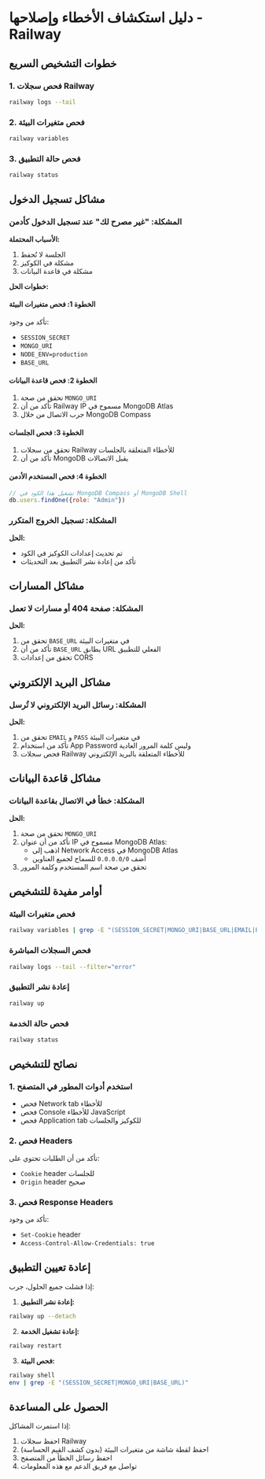# دليل استكشاف الأخطاء وإصلاحها - Railway

## خطوات التشخيص السريع

### 1. فحص سجلات Railway
```bash
railway logs --tail
```

### 2. فحص متغيرات البيئة
```bash
railway variables
```

### 3. فحص حالة التطبيق
```bash
railway status
```

## مشاكل تسجيل الدخول

### المشكلة: "غير مصرح لك" عند تسجيل الدخول كأدمن

**الأسباب المحتملة:**
1. الجلسة لا تُحفظ
2. مشكلة في الكوكيز
3. مشكلة في قاعدة البيانات

**خطوات الحل:**

#### الخطوة 1: فحص متغيرات البيئة
تأكد من وجود:
- `SESSION_SECRET`
- `MONGO_URI`
- `NODE_ENV=production`
- `BASE_URL`

#### الخطوة 2: فحص قاعدة البيانات
1. تحقق من صحة `MONGO_URI`
2. تأكد من أن Railway IP مسموح في MongoDB Atlas
3. جرب الاتصال من خلال MongoDB Compass

#### الخطوة 3: فحص الجلسات
1. تحقق من سجلات Railway للأخطاء المتعلقة بالجلسات
2. تأكد من أن MongoDB يقبل الاتصالات

#### الخطوة 4: فحص المستخدم الأدمن
```javascript
// تشغيل هذا الكود في MongoDB Compass أو MongoDB Shell
db.users.findOne({role: "Admin"})
```

### المشكلة: تسجيل الخروج المتكرر

**الحل:**
- تم تحديث إعدادات الكوكيز في الكود
- تأكد من إعادة نشر التطبيق بعد التحديثات

## مشاكل المسارات

### المشكلة: صفحة 404 أو مسارات لا تعمل

**الحل:**
1. تحقق من `BASE_URL` في متغيرات البيئة
2. تأكد من أن `BASE_URL` يطابق URL الفعلي للتطبيق
3. تحقق من إعدادات CORS

## مشاكل البريد الإلكتروني

### المشكلة: رسائل البريد الإلكتروني لا تُرسل

**الحل:**
1. تحقق من `EMAIL` و `PASS` في متغيرات البيئة
2. تأكد من استخدام App Password وليس كلمة المرور العادية
3. فحص سجلات Railway للأخطاء المتعلقة بالبريد الإلكتروني

## مشاكل قاعدة البيانات

### المشكلة: خطأ في الاتصال بقاعدة البيانات

**الحل:**
1. تحقق من صحة `MONGO_URI`
2. تأكد من أن عنوان IP مسموح في MongoDB Atlas:
   - اذهب إلى Network Access في MongoDB Atlas
   - أضف `0.0.0.0/0` للسماح لجميع العناوين
3. تحقق من صحة اسم المستخدم وكلمة المرور

## أوامر مفيدة للتشخيص

### فحص متغيرات البيئة
```bash
railway variables | grep -E "(SESSION_SECRET|MONGO_URI|BASE_URL|EMAIL|PASS)"
```

### فحص السجلات المباشرة
```bash
railway logs --tail --filter="error"
```

### إعادة نشر التطبيق
```bash
railway up
```

### فحص حالة الخدمة
```bash
railway status
```

## نصائح للتشخيص

### 1. استخدم أدوات المطور في المتصفح
- فحص Network tab للأخطاء
- فحص Console للأخطاء JavaScript
- فحص Application tab للكوكيز والجلسات

### 2. فحص Headers
تأكد من أن الطلبات تحتوي على:
- `Cookie` header للجلسات
- `Origin` header صحيح

### 3. فحص Response Headers
تأكد من وجود:
- `Set-Cookie` header
- `Access-Control-Allow-Credentials: true`

## إعادة تعيين التطبيق

إذا فشلت جميع الحلول، جرب:

1. **إعادة نشر التطبيق:**
```bash
railway up --detach
```

2. **إعادة تشغيل الخدمة:**
```bash
railway restart
```

3. **فحص البيئة:**
```bash
railway shell
env | grep -E "(SESSION_SECRET|MONGO_URI|BASE_URL)"
```

## الحصول على المساعدة

إذا استمرت المشاكل:
1. احفظ سجلات Railway
2. احفظ لقطة شاشة من متغيرات البيئة (بدون كشف القيم الحساسة)
3. احفظ رسائل الخطأ من المتصفح
4. تواصل مع فريق الدعم مع هذه المعلومات
